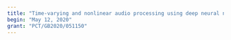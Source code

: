 ```yaml
---
title: "Time-varying and nonlinear audio processing using deep neural networks"
begin: "May 12, 2020"
grant: "PCT/GB2020/051150"
---
```


